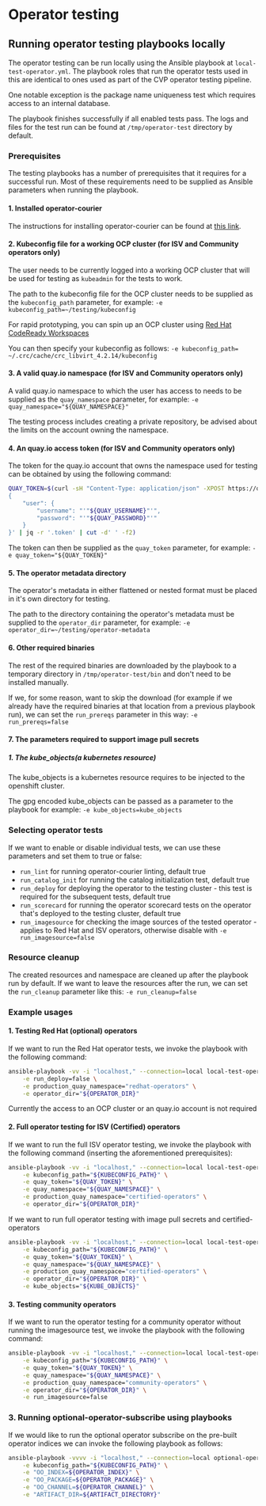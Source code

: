 # Operator testing

## Running operator testing playbooks locally

The operator testing can be run locally using the Ansible playbook at `local-test-operator.yml`.
The playbook roles that run the operator tests used in this are identical to ones used as part of the CVP operator testing pipeline.

One notable exception is the package name uniqueness test which requires access to an internal database.

The playbook finishes successfully if all enabled tests pass. The logs and files for the test run can be found at `/tmp/operator-test` directory by default.

### Prerequisites

The testing playbooks has a number of prerequisites that it requires for a successful run.
Most of these requirements need to be supplied as Ansible parameters when running the playbook.

#### 1. Installed operator-courier

The instructions for installing operator-courier can be found at [this link](https://github.com/operator-framework/operator-courier).

#### 2. Kubeconfig file for a working OCP cluster (for ISV and Community operators only)

The user needs to be currently logged into a working OCP cluster that will be used for testing as `kubeadmin` for the tests to work.

The path to the kubeconfig file for the OCP cluster needs to be supplied as the `kubeconfig_path` parameter,
for example: `-e kubeconfig_path=~/testing/kubeconfig`

For rapid prototyping, you can spin up an OCP cluster using [Red Hat CodeReady Workspaces](https://developers.redhat.com/products/codeready-workspaces/download)

You can then specify your kubeconfig as follows: `-e kubeconfig_path= ~/.crc/cache/crc_libvirt_4.2.14/kubeconfig`

#### 3. A valid quay.io namespace (for ISV and Community operators only)

A valid quay.io namespace to which the user has access to needs to be supplied as the `quay_namespace` parameter,
for example: `-e quay_namespace="${QUAY_NAMESPACE}"`

The testing process includes creating a private repository, be advised about the limits on the account owning the namespace.

#### 4. An quay.io access token (for ISV and Community operators only)

The token for the quay.io account that owns the namespace used for testing can be obtained by using the following command:

```bash
QUAY_TOKEN=$(curl -sH "Content-Type: application/json" -XPOST https://quay.io/cnr/api/v1/users/login -d '
{
    "user": {
        "username": "'"${QUAY_USERNAME}"'",
        "password": "'"${QUAY_PASSWORD}"'"
    }
}' | jq -r '.token' | cut -d' ' -f2)
```

The token can then be supplied as the `quay_token` parameter, for example: `-e quay_token="${QUAY_TOKEN}"`

#### 5. The operator metadata directory

The operator's metadata in either flattened or nested format must be placed in it's own directory for testing.

The path to the directory containing the operator's metadata must be supplied to the `operator_dir` parameter,
for example: `-e operator_dir=~/testing/operator-metadata`

#### 6. Other required binaries

The rest of the required binaries are downloaded by the playbook to a temporary directory in `/tmp/operator-test/bin` and don't need to be installed manually.

If we, for some reason, want to skip the download (for example if we already have the required binaries at that location from a previous playbook run),
we can set the `run_prereqs` parameter in this way: ``-e run_prereqs=false``

#### 7. The parameters required to support image pull secrets

##### 1. The kube_objects(a kubernetes resource)

The kube_objects is a kubernetes resource requires to be injected to the openshift cluster.

The gpg encoded kube_objects can be passed as a parameter to the playbook
for example: `-e kube_objects=kube_objects`

### Selecting operator tests

If we want to enable or disable individual tests, we can use these parameters and set them to true or false:

* `run_lint` for running operator-courier linting, default true
* `run_catalog_init` for running the catalog initialization test, default true
* `run_deploy` for deploying the operator to the testing cluster - this test is required for the subsequent tests, default true
* `run_scorecard` for running the operator scorecard tests on the operator that's deployed to the testing cluster, default true
* `run_imagesource` for checking the image sources of the tested operator - applies to Red Hat and ISV operators, otherwise disable with `-e run_imagesource=false`

### Resource cleanup

The created resources and namespace are cleaned up after the playbook run by default. 
If we want to leave the resources after the run, we can set the `run_cleanup` parameter like this: `-e run_cleanup=false`

### Example usages

#### 1. Testing Red Hat (optional) operators

If we want to run the Red Hat operator tests, we invoke the playbook with the following command:

```bash
ansible-playbook -vv -i "localhost," --connection=local local-test-operator.yml \
    -e run_deploy=false \
    -e production_quay_namespace="redhat-operators" \
    -e operator_dir="${OPERATOR_DIR}"
```

Currently the access to an OCP cluster or an quay.io account is not required

#### 2. Full operator testing for ISV (Certified) operators

If we want to run the full ISV operator testing, we invoke the playbook with the following command (inserting the aforementioned prerequisites):

```bash
ansible-playbook -vv -i "localhost," --connection=local local-test-operator.yml \
    -e kubeconfig_path="${KUBECONFIG_PATH}" \
    -e quay_token="${QUAY_TOKEN}" \
    -e quay_namespace="${QUAY_NAMESPACE}" \
    -e production_quay_namespace="certified-operators" \
    -e operator_dir="${OPERATOR_DIR}"
```

If we want to run full operator testing with image pull secrets and certified-operators

```bash
ansible-playbook -vv -i "localhost," --connection=local local-test-operator.yml \
    -e kubeconfig_path="${KUBECONFIG_PATH}" \
    -e quay_token="${QUAY_TOKEN}" \
    -e quay_namespace="${QUAY_NAMESPACE}" \
    -e production_quay_namespace="certified-operators" \
    -e operator_dir="${OPERATOR_DIR}" \
    -e kube_objects="${KUBE_OBJECTS}"
```

#### 3. Testing community operators

If we want to run the operator testing for a community operator without running the imagesource test, we invoke the playbook with the following command:

```bash
ansible-playbook -vv -i "localhost," --connection=local local-test-operator.yml \
    -e kubeconfig_path="${KUBECONFIG_PATH}" \
    -e quay_token="${QUAY_TOKEN}" \
    -e quay_namespace="${QUAY_NAMESPACE}" \
    -e production_quay_namespace="community-operators" \
    -e operator_dir="${OPERATOR_DIR}" \
    -e run_imagesource=false
```

### 3. Running optional-operator-subscribe using playbooks

If we would like to run the optional operator subscribe on the pre-built operator indices we can invoke the following playbook as follows:

```bash
ansible-playbook -vvvv -i "localhost," --connection=local optional-operators-subscribe.yml \
    -e kubeconfig_path="${KUBECONFIG_PATH}" \
    -e "OO_INDEX=${OPERATOR_INDEX}" \
    -e "OO_PACKAGE=${OPERATOR_PACKAGE}" \
    -e "OO_CHANNEL=${OPERATOR_CHANNEL}" \
    -e "ARTIFACT_DIR=${ARTIFACT_DIRECTORY}"
```
